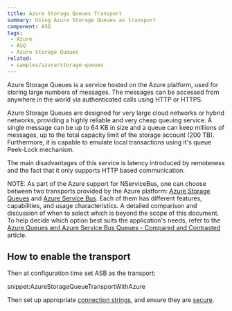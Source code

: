 ```yaml
---
title: Azure Storage Queues Transport
summary: Using Azure Storage Queues as transport
component: ASQ
tags:
 - Azure
 - ASQ
 - Azure Storage Queues
related:
 - samples/azure/storage-queues
---
```


Azure Storage Queues is a service hosted on the Azure platform, used for storing large numbers of messages. The messages can be accessed from anywhere in the world via authenticated calls using HTTP or HTTPS.

Azure Storage Queues are designed for very large cloud networks or hybrid networks, providing a highly reliable and very cheap queuing service. A single message can be up to 64 KB in size and a queue can keep millions of messages, up to the total capacity limit of the storage account (200 TB). Furthermore, it is capable to emulate local transactions using it's queue Peek-Lock mechanism.

The main disadvantages of this service is latency introduced by remoteness and the fact that it only supports HTTP based communication.

NOTE: As part of the Azure support for NServiceBus, one can choose between two transports provided by the Azure platform: [Azure Storage Queues](/nservicebus/azure-storage-queues/) and [Azure Service Bus](/nservicebus/azure-service-bus/). Each of them has different features, capabilities, and usage characteristics. A detailed comparison and discussion of when to select which is beyond the scope of this document. To help decide which option best suits the application's needs, refer to the  [Azure Queues and Azure Service Bus Queues - Compared and Contrasted](https://azure.microsoft.com/en-us/documentation/articles/service-bus-azure-and-service-bus-queues-compared-contrasted/) article.


## How to enable the transport

Then at configuration time set ASB as the transport:

snippet:AzureStorageQueueTransportWithAzure

Then set up appropriate [connection strings](/nservicebus/azure-storage-queues/configuration.md#connection-strings), and ensure they are [secure](/nservicebus/azure-storage-queues/configuration.md#securing-the-connection-string).
